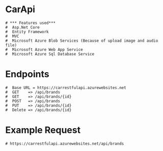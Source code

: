 # CarApi 
    # *** Features used***
    #  Asp.Net Core
    #  Entity Framework
    #  MVC
    #  Microsoft Azure Blob Services (Because of upload image and audio file)
    #  Microsoft Azure Web App Service
    #  Microsoft Azure Sql Database Service
# Endpoints
    #  Base URL = https://carrestfulapi.azurewebsites.net
    #  GET    => /api/brands
    #  GET    => /api/brands/{id}
    #  POST   => /api/brands
    #  PUT    => /api/brands/{id}
    #  Delete => /api/brands/{id}
# Example Request
    # https://carrestfulapi.azurewebsites.net/api/brands
    
    
